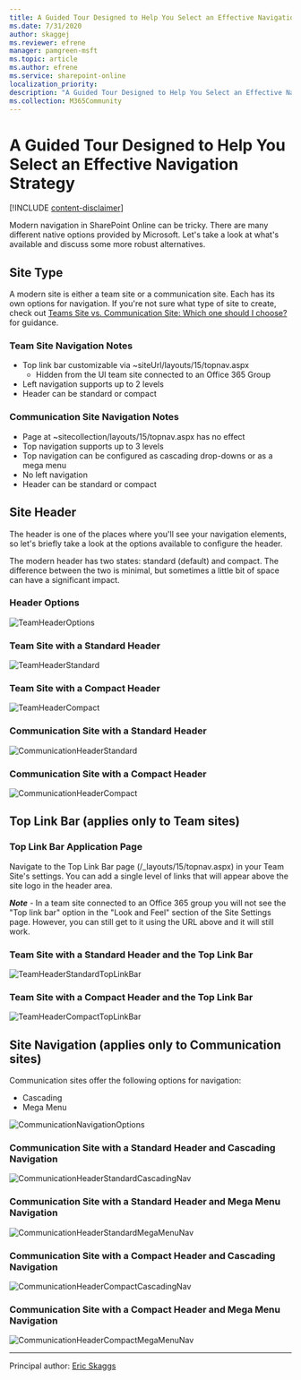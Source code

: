 ```yaml
---
title: A Guided Tour Designed to Help You Select an Effective Navigation Strategy
ms.date: 7/31/2020
author: skaggej
ms.reviewer: efrene
manager: pamgreen-msft
ms.topic: article
ms.author: efrene
ms.service: sharepoint-online
localization_priority: 
description: "A Guided Tour Designed to Help You Select an Effective Navigation Strategy"
ms.collection: M365Community
---
```


# A Guided Tour Designed to Help You Select an Effective Navigation Strategy

[!INCLUDE [content-disclaimer](includes/content-disclaimer.md)]

Modern navigation in SharePoint Online can be tricky. There are many different native options provided by Microsoft. Let's take a look at what's available and discuss some more robust alternatives.

## Site Type

A modern site is either a team site or a communication site. Each has its own options for navigation. If you're not sure what type of site to create, check out [Teams Site vs. Communication Site: Which one should I choose?](team-site-or-communication-site.md) for guidance.

### Team Site Navigation Notes

- Top link bar customizable via ~siteUrl/layouts/15/topnav.aspx
  - Hidden from the UI team site connected to an Office 365 Group
- Left navigation supports up to 2 levels
- Header can be standard or compact

### Communication Site Navigation Notes

- Page at ~sitecollection/layouts/15/topnav.aspx has no effect
- Top navigation supports up to 3 levels
- Top navigation can be configured as cascading drop-downs or as a mega menu
- No left navigation
- Header can be standard or compact

## Site Header

The header is one of the places where you'll see your navigation elements, so let's briefly take a look at the options available to configure the header.

The modern header has two states: standard (default) and compact. The difference between the two is minimal, but sometimes a little bit of space can have a significant impact.

### Header Options

![TeamHeaderOptions](media/select-an-effective-navigation-strategy/TeamHeaderOptions.png)

### Team Site with a Standard Header

![TeamHeaderStandard](media/select-an-effective-navigation-strategy/TeamHeaderStandard.png)

### Team Site with a Compact Header

![TeamHeaderCompact](media/select-an-effective-navigation-strategy/TeamHeaderCompact.png)

### Communication Site with a Standard Header

![CommunicationHeaderStandard](media/select-an-effective-navigation-strategy/CommunicationHeaderStandard.png)

### Communication Site with a Compact Header

![CommunicationHeaderCompact](media/select-an-effective-navigation-strategy/CommunicationHeaderCompact.png)

## Top Link Bar (applies only to Team sites)

### Top Link Bar Application Page

Navigate to the Top Link Bar page (/_layouts/15/topnav.aspx) in your Team Site's settings. You can add a single level of links that will appear above the site logo in the header area.

***Note*** - In a team site connected to an Office 365 group you will not see the "Top link bar" option in the "Look and Feel" section of the Site Settings page. However, you can still get to it using the URL above and it will still work.

### Team Site with a Standard Header and the Top Link Bar

![TeamHeaderStandardTopLinkBar](media/select-an-effective-navigation-strategy/TeamHeaderStandardTopLinkBar.png)

### Team Site with a Compact Header and the Top Link Bar

![TeamHeaderCompactTopLinkBar](media/select-an-effective-navigation-strategy/TeamHeaderCompactTopLinkBar.png)

## Site Navigation (applies only to Communication sites)

Communication sites offer the following options for navigation:

- Cascading
- Mega Menu

![CommunicationNavigationOptions](media/select-an-effective-navigation-strategy/CommunicationNavigationOptions.png)

### Communication Site with a Standard Header and Cascading Navigation

![CommunicationHeaderStandardCascadingNav](media/select-an-effective-navigation-strategy/CommunicationHeaderStandardCascadingNav.png)

### Communication Site with a Standard Header and Mega Menu Navigation

![CommunicationHeaderStandardMegaMenuNav](media/select-an-effective-navigation-strategy/CommunicationHeaderStandardMegaMenuNav.png)

### Communication Site with a Compact Header and Cascading Navigation

![CommunicationHeaderCompactCascadingNav](media/select-an-effective-navigation-strategy/CommunicationHeaderCompactCascadingNav.png)

### Communication Site with a Compact Header and Mega Menu Navigation

![CommunicationHeaderCompactMegaMenuNav](media/select-an-effective-navigation-strategy/CommunicationHeaderCompactMegaMenuNav.png)

---

Principal author: [Eric Skaggs](https://www.linkedin.com/in/skaggej)
